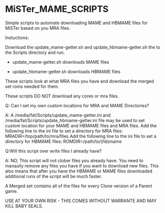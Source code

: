 # MiSTer_MAME_SCRIPTS
Simple scripts to automate downloading MAME and HBMAME files for MiSTer based on you MRA files.

Instuctions: 

Download the update_mame-getter.sh and update_hbmame-getter.sh the to the Scripts directory and run.

* update_mame-getter.sh downloads MAME files

* update_hbmame-getter.sh downloads HBMAME files

These scripts look at what MRA files you have and download the merged set roms needed for them. 

These scripts DO NOT download any cores or mra files. 


Q: Can I set my own custom locations for MRA and MAME Directories? 

A: A /media/fat/Scripts/update_mame-getter.ini and /media/fat/Scripts/update_hbmame-getter.ini file may be used to set custom location for your MAME and HBMAME files and MRA files.
Add the following line to the ini file to set a directory for MRA files: MRADIR=/top/path/to/mra/files
Add the following line to the ini file to set a directory for HBMAME files: ROMDIR=/path/to/(hb)mame

Q:Will this script over write files I already have?

A: NO, This script will not clober files you already have. You need to manaully remove any files you have if you want to download new files. This also means that after you have the HBMAME or MAME files downloaded additional runs of the script will be much faster.

A Merged set contains all of the files for every Clone version of a Parent game.

USE AT YOUR OWN RISK - THIS COMES WITHOUT WARRANTE AND MAY KILL BABY SEALS.
